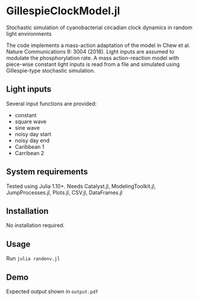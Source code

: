# GillespieClockModel.jl
Stochastic simulation of cyanobacterial circadian clock dynamics in random light environments

The code implements a mass-action adaptation of the model in Chew et al. Nature Communications 9: 3004 (2018). Light inputs are assumed to modulate the phosphorylation rate. A mass action-reaction model with piece-wise constant light inputs is read from a file and simulated using Gillespie-type stochastic simulation.

## Light inputs

Several input functions are provided:

- constant
- square wave
- sine wave
- noisy day start
- noisy day end
- Caribbean 1
- Carribean 2

## System requirements

Tested using Julia 1.10+. Needs Catalyst.jl, ModelingToolkit.jl, JumpProcesses.jl, Plots.jl, CSV.jl, DataFrames.jl

## Installation

No installation required.

## Usage

Run `julia randenv.jl`

## Demo

Expected output shown in `output.pdf`
